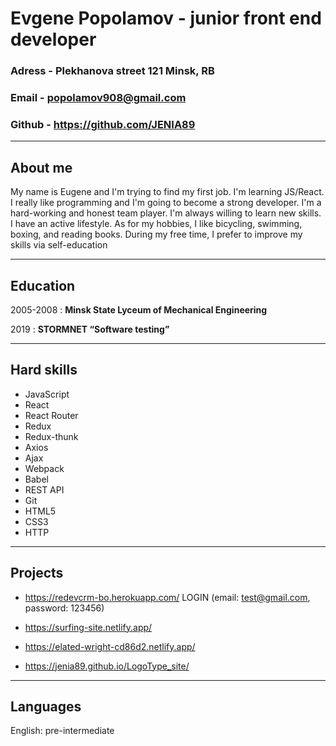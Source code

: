 # Evgene Popolamov - junior front end developer

### Adress - Plekhanova street 121 Minsk, RB

### Email - popolamov908@gmail.com

### Github - https://github.com/JENIA89

---

## About me

My name is Eugene and I'm trying to find my first job. I'm learning
JS/React. I really like programming and I'm going to become a strong
developer. I'm a hard-working and honest team player. I'm always
willing to learn new skills. I have an active lifestyle. As for my hobbies,
I like bicycling, swimming, boxing, and reading books. During my free
time, I prefer to improve my skills via self-education

---

## Education

2005-2008
: **Minsk State Lyceum of Mechanical Engineering**

2019
: **STORMNET “Software testing”**

---

## Hard skills

- JavaScript
- React
- React Router
- Redux
- Redux-thunk
- Axios
- Ajax
- Webpack
- Babel
- REST API
- Git
- HTML5
- CSS3
- HTTP

---

## Projects

- https://redevcrm-bo.herokuapp.com/ LOGIN (email: test@gmail.com, password: 123456)

- https://surfing-site.netlify.app/
- https://elated-wright-cd86d2.netlify.app/
- https://jenia89.github.io/LogoType_site/

---

## Languages

English: pre-intermediate
